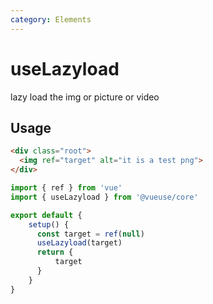 ```yaml
---
category: Elements
---
```


# useLazyload

lazy load the img or picture or video

## Usage
```html
<div class="root">
  <img ref="target" alt="it is a test png">
</div>
```
```ts
import { ref } from 'vue'
import { useLazyload } from '@vueuse/core'

export default {
    setup() {
      const target = ref(null)
      useLazyload(target)
      return {
          target
      }
    }
}
```
